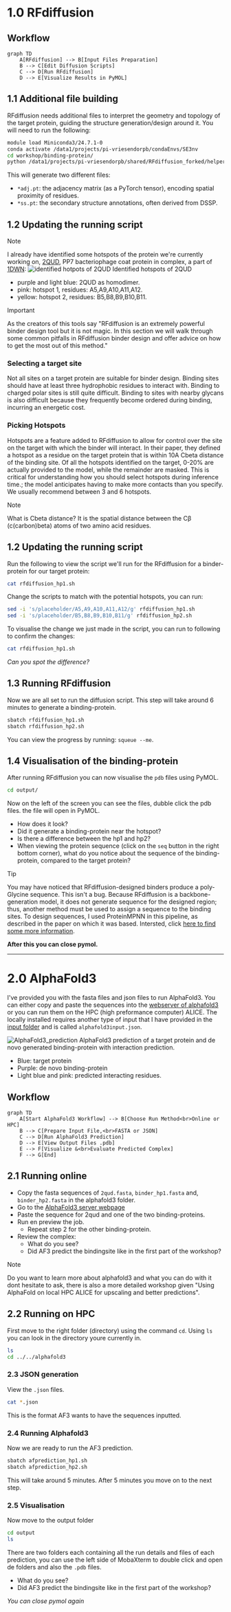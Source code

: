 # 1.0 RFdiffusion


## Workflow

```mermaid
graph TD
    A[RFdiffusion] --> B[Input Files Preparation]
    B --> C[Edit Diffusion Scripts]
    C --> D[Run RFdiffusion]
    D --> E[Visualize Results in PyMOL]
```

## 1.1 Additional file building
RFdiffusion needs additional files to interpret the geometry and topology of the target protein, guiding the structure generation/design around it.
You will need to run the following:

```bash
module load Miniconda3/24.7.1-0
conda activate /data1/projects/pi-vriesendorpb/condaEnvs/SE3nv
cd workshop/binding-protein/
python /data1/projects/pi-vriesendorpb/shared/RFdiffusion_forked/helper_scripts/make_secstruc_adj.py --input_pdb 2qud.pdb --out_dir ./
```

This will generate two different files:
- `*adj.pt`: the adjacency matrix (as a PyTorch tensor), encoding spatial proximity of residues.
- `*ss.pt`: the secondary structure annotations, often derived from DSSP.

## 1.2 Updating the running script

> [!NOTE]
> I already have identified some hotspots of the protein we're currently working on, [2QUD](https://www.rcsb.org/structure/2QUD), PP7 bacteriophage coat protein in complex, a part of [1DWN](https://www.rcsb.org/structure/1DWN):
> ![identified hotpots of 2QUD](assets/hotspot_2qud_2.png)
> Identified hotspots of 2QUD
> - purple and light blue: 2QUD as homodimer.
> - pink: hotspot 1, residues: A5,A9,A10,A11,A12.
> - yellow: hotspot 2, residues: B5,B8,B9,B10,B11.

> [!IMPORTANT]
> As the creators of this tools say "RFdiffusion is an extremely powerful binder design tool but it is not magic. In this section we will walk through some common pitfalls in RFdiffusion binder design and offer advice on how to get the most out of this method."

### Selecting a target site
Not all sites on a target protein are suitable for binder design. Binding sites should have at least three hydrophobic residues to interact with. Binding to charged polar sites is still quite difficult. Binding to sites with nearby glycans is also difficult because they frequently become ordered during binding, incurring an energetic cost.

### Picking Hotspots
Hotspots are a feature added to RFdiffusion to allow for control over the site on the target with which the binder will interact. In their paper, they defined a hotspot as a residue on the target protein that is within 10A Cbeta distance of the binding site. Of all the hotspots identified on the target, 0-20% are actually provided to the model, while the remainder are masked. This is critical for understanding how you should select hotspots during inference time.; the model anticipates having to make more contacts than you specify. We usually recommend between 3 and 6 hotspots.
> [!NOTE]
> What is Cbeta distance?
> It is the spatial distance between the Cβ (c(carbon)beta) atoms of two amino acid residues.

## 1.2 Updating the running script

Run the following to view the script we'll run for the RFdiffusion for a binder-protein for our target protein:

```bash
cat rfdiffusion_hp1.sh
```

Change the scripts to match with the potential hotspots, you can run:

```bash
sed -i 's/placeholder/A5,A9,A10,A11,A12/g' rfdiffusion_hp1.sh
sed -i 's/placeholder/B5,B8,B9,B10,B11/g' rfdiffusion_hp2.sh
```

To visualise the change we just made in the script, you can run to following to confirm the changes:

```bash
cat rfdiffusion_hp1.sh
```
*Can you spot the difference?*

## 1.3 Running RFdiffusion
Now we are all set to run the diffusion script. This step will take around 6 minutes to generate a binding-protein.

```bash
sbatch rfdiffusion_hp1.sh
sbatch rfdiffusion_hp2.sh
```

You can view the progress by running: `squeue --me`.

## 1.4 Visualisation of the binding-protein
After running RFdiffusion you can now visualise the `pdb` files using PyMOL.

```bash
cd output/
```

Now on the left of the screen you can see the files, dubble click the pdb files. the file will open in PyMOL.
- How does it look?
- Did it generate a binding-protein near the hotspot?
- Is there a difference between the hp1 and hp2?
- When viewing the protein sequence (click on the `seq` button in the right bottom corner), what do you notice about the sequence of the binding-protein, compared to the target protein?

> [!TIP]
> You may have noticed that RFdiffusion-designed binders produce a poly-Glycine sequence. This isn't a bug. Because RFdiffusion is a backbone-generation model, it does not generate sequence for the designed region; thus, another method must be used to assign a sequence to the binding sites. To design sequences, I used ProteinMPNN in this pipeline, as described in the paper on which it was based. Intersted, click [here to find some more information](https://github.com/dauparas/ProteinMPNN).

**After this you can close pymol.**

-----

# 2.0 AlphaFold3
I've provided you with the fasta files and json files to run AlphaFold3. You can either copy and paste the sequences into the [webserver of alphafold3](https://alphafoldserver.com/) or you can run them on the HPC (high preformance computer) ALICE. The locally installed requires another type of input that I have provided in the [input folder](binding-protein/alphafold3/) and is called `alphafold3input.json`.

![AlphaFold3_prediction](assets/af3_combined.png)
AlphaFold3 prediction of a target protein and de novo generated binding-protein with interaction prediction.
- Blue: target protein
- Purple: de novo binding-protein
- Light blue and pink: predicted interacting residues.

## Workflow
```mermaid
graph TD
    A[Start AlphaFold3 Workflow] --> B[Choose Run Method<br>Online or HPC]
    B --> C[Prepare Input File,<br>FASTA or JSON]
    C --> D[Run AlphaFold3 Prediction]
    D --> E[View Output Files .pdb]
    E --> F[Visualize &<br>Evaluate Predicted Complex]
    F --> G[End]
```
## 2.1 Running online 
- Copy the fasta sequences of `2qud.fasta`, `binder_hp1.fasta` and, `binder_hp2.fasta` in the alphafold3 folder.
- Go to the [AlphaFold3 server webpage](https://alphafoldserver.com/)
- Paste the sequence for 2qud and one of the two binding-proteins.
- Run en preview the job.
	- Repeat step 2 for the other binding-protein.
- Review the complex:
	- What do you see?
	- Did AF3 predict the bindingsite like in the first part of the workshop?

> [!NOTE]
> Do you want to learn more about alphafold3 and what you can do with it dont hesitate to ask, there is also a more detailed workshop given "Using AlphaFold on local HPC ALICE for upscaling and better predictions".

## 2.2 Running on HPC
First move to the right folder (directory) using the command `cd`. Using `ls` you can look in the directory youre currently in.

```bash
ls
cd ../../alphafold3
```
### 2.3 JSON generation
View the `.json` files.

```bash
cat *.json
```
This is the format AF3 wants to have the sequences inputted.

### 2.4 Running Alphafold3
Now we are ready to run the AF3 prediction.
```bash
sbatch afprediction_hp1.sh
sbatch afprediction_hp2.sh
```
This will take around 5 minutes. After 5 minutes you move on to the next step.

### 2.5 Visualisation
Now move to the output folder
```bash
cd output
ls
```
There are two folders each containing all the run details and files of each prediction, you can use the left side of MobaXterm to double click and open de folders and also the `.pdb` files.
- What do you see?
- Did AF3 predict the bindingsite like in the first part of the workshop?

*You can close pymol again*

